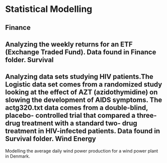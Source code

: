 Statistical Modelling
=========================
Finance
--------------------
Analyzing the weekly returns for an ETF (Exchange Traded Fund). Data found in Finance folder.
Survival
-----------------
Analyzing data sets studying HIV patients.The Logistic data set comes from a randomized study looking at the effect of AZT (azidothymidine) on slowing the development of AIDS symptoms. The actg320.txt data comes from a double-blind, placebo- controlled trial that compared a three-drug treatment with a standard two- drug treatment in HIV-infected patients. Data found in Survival folder.
Wind Energy
-----------------------
Modelling the average daily wind power production for a wind power plant in Denmark.
